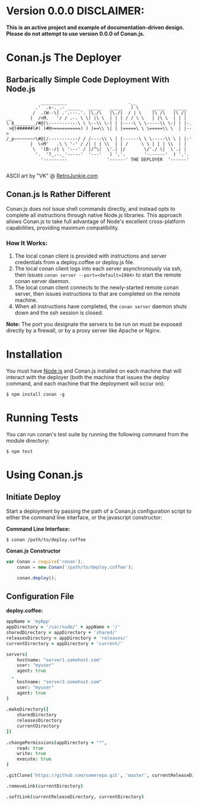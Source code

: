 # Version 0.0.0 DISCLAIMER:

**This is an active project and example of documentation-driven design. Please do not attempt to use version 0.0.0 of Conan.js.**

# Conan.js The Deployer

## Barbarically Simple Code Deployment With Node.js

```
             __________                       .__
           .'  .v-._.- _____   _____   _____   ) \     _____   _____
          /  .(W--\| .'.---.'. |\./\   |\./|  / | \    |\ /\   |\ /|
__       |  /<M.   '/ / .-. \ \| |\ \  | | | / / \ \   | |\ \  | | |
\ b________/#@|\-----------\ \ \--\\ \-| | |----\ \ \-----\\ \-| | |-.
 >@)######(#( )#H>==========) ) )==\\ \| | |=====\ \ \=====\\ \  | |-->
/_p~~~~~~~~\#@|/-----------/ / /----\\ \ | |------\ \ \-----\\ \ | |-'
         |  \<M'   .\ \ '-' / /| | | \\  | | /     \ \ | | | \\  | |
          \  '(B--/| \ '---' / |/^\|  \'.| |/       \/'./ \|  \'.| |
           '.  '?_.-._'-----'  '---'   ) '.'.       '-------'  ) '.'.  
             '---------               '------' THE DEPLOYER  '------'
             
```
ASCII art by "VK" @ [RetroJunkie.com](http://www.retrojunkie.com/asciiart/cartchar/conan.htm)

## Conan.js Is Rather Different

Conan.js does *not* issue shell commands directly, and instead opts to complete all instructions through native Node.js libraries. This approach allows Conan.js to take full advantage of Node's excellent cross-platform capabilities, providing maximum compatibility.

### How It Works:

1. The local conan client is provided with instructions and server credentials from a deploy.coffee or deploy.js file.
2. The local conan client logs into each server asynchronously via ssh, then issues `conan server --port=<default=1984>` to start the remote conan server daemon.
3. The local conan client connects to the newly-started remote conan server, then issues instructions to that are completed on the remote machine.
4. When all instructions have completed, the `conan server` daemon shuts down and the ssh session is closed.

**Note:** The port you designate the servers to be run on must be exposed directly by a firewall, or by a proxy server like Apache or Nginx.

# Installation

You must have [Node.js](http://nodejs.org/download/) and Conan.js installed on each machine that will interact with the deployer (both the machine that issues the deploy command, and each machine that the deployment will occur on):

```shell
$ npm install conan -g
```

# Running Tests

You can run conan's test suite by running the following command from the module directory:

```shell
$ npm test
```

# Using Conan.js

## Initiate Deploy

Start a deployment by passing the path of a Conan.js configuration script to either the command line interface, or the javascript constructor:

**Command Line Interface:**

```shell
$ conan /path/to/deploy.coffee
```
**Conan.js Constructor**

```javascript
var Conan = require('conan'),
    conan = new Conan('/path/to/deploy.coffee');

    conan.deploy();
```

## Configuration File

**deploy.coffee:**

```coffee
appName = 'myApp'
appDirectory = '/var/node/' + appName + '/'
sharedDirectory = appDirectory + 'shared/'
releasesDirectory = appDirectory + 'releases/'
currentDirectory = appDirectory + 'current/'

servers(
    hostname: "server1.somehost.com"
    user: "myuser"
    agent: true
  ,
    hostname: "server2.somehost.com"
    user: "myuser"
    agent: true
)
  
.makeDirectory([
    sharedDirectory 
    releasesDirectory 
    currentDirectory
])
  
.changePermissions(appDirectory + "*",
    read: true
    write: true
    execute: true
)

.gitClone('https://github.com/somerepo.git', 'master', currentReleaseDirectory)

.removeLink(currentDirectory)

.softLink(currentReleaseDirectory, currentDirectory)
```
